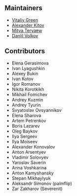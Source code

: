 ## Maintainers

* [Vitaliy Green](mailto:vgalakhov@alfabank.ru)
* [Alexander Kitov](mailto:akitov@alfabank.ru)
* [Mitya Teryaew](mailto:dteryaev@alfabank.ru)
* [Daniil Volkov](mailto:dvolkov2@alfabank.ru)

## Contributors

* Elena Gerasimova
* Ivan Lyagushkin
* Alexey Bukin
* Ivan Kotov
* Igor Romanov
* Nikita Korotkikh
* Mikhail Fomichev
* Andrey Kuzmin
* Andrey Tyurin
* Svyatoslav Ovsyannikov
* Elena Sharova
* Artem Petrenkov
* Boris Lazarev
* Oleg Baykov
* Ilya Sergeev
* Ilya Moiseev
* Alexander Konovalov
* Anton Arsentyev
* Vladimir Solovyev
* Yaroslav Saverin
* Anna Voshkarina
* Anton Kamyshansky
* Stepan Mikhaylyuk
* Aleksandr Simonov (palmflip)
* Zar Zakharov (Severenit)
